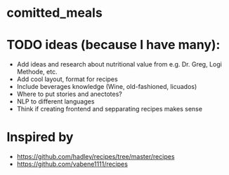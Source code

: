# comitted_meals

# TODO ideas (because I have many): 
* Add ideas and research about nutritional value from e.g. Dr. Greg, Logi Methode, etc.
* Add cool layout, format for recipes
* Include beverages knowledge (Wine, old-fashioned, licuados)
* Where to put stories and anectotes?
* NLP to different languages
* Think if creating frontend and sepparating recipes makes sense

# Inspired by 
* https://github.com/hadley/recipes/tree/master/recipes
* https://github.com/vabene1111/recipes
